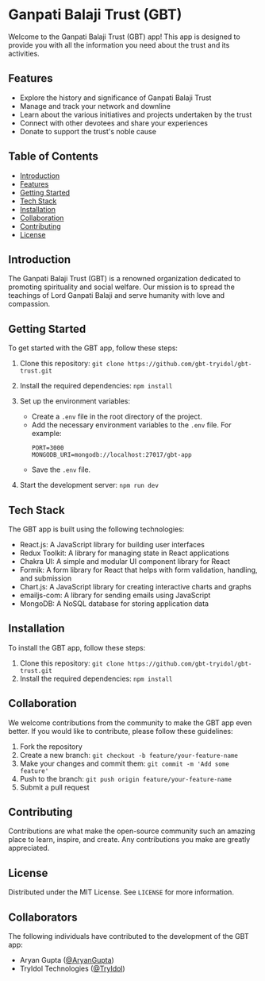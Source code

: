 # Ganpati Balaji Trust (GBT)

Welcome to the Ganpati Balaji Trust (GBT) app! This app is designed to provide you with all the information you need about the trust and its activities.

## Features

-   Explore the history and significance of Ganpati Balaji Trust
-   Manage and track your network and downline
-   Learn about the various initiatives and projects undertaken by the trust
-   Connect with other devotees and share your experiences
-   Donate to support the trust's noble cause

## Table of Contents

-   [Introduction](#introduction)
-   [Features](#features)
-   [Getting Started](#getting-started)
-   [Tech Stack](#tech-stack)
-   [Installation](#installation)
-   [Collaboration](#collaboration)
-   [Contributing](#contributing)
-   [License](#license)

## Introduction

The Ganpati Balaji Trust (GBT) is a renowned organization dedicated to promoting spirituality and social welfare. Our mission is to spread the teachings of Lord Ganpati Balaji and serve humanity with love and compassion.

## Getting Started

To get started with the GBT app, follow these steps:

1. Clone this repository: `git clone https://github.com/gbt-tryidol/gbt-trust.git`
2. Install the required dependencies: `npm install`

3. Set up the environment variables:

    - Create a `.env` file in the root directory of the project.
    - Add the necessary environment variables to the `.env` file. For example:
        ```
        PORT=3000
        MONGODB_URI=mongodb://localhost:27017/gbt-app
        ```
    - Save the `.env` file.

4. Start the development server: `npm run dev`

## Tech Stack

The GBT app is built using the following technologies:

-   React.js: A JavaScript library for building user interfaces
-   Redux Toolkit: A library for managing state in React applications
-   Chakra UI: A simple and modular UI component library for React
-   Formik: A form library for React that helps with form validation, handling, and submission
-   Chart.js: A JavaScript library for creating interactive charts and graphs
-   emailjs-com: A library for sending emails using JavaScript
-   MongoDB: A NoSQL database for storing application data

## Installation

To install the GBT app, follow these steps:

1. Clone this repository: `git clone https://github.com/gbt-tryidol/gbt-trust.git`
2. Install the required dependencies: `npm install`

## Collaboration

We welcome contributions from the community to make the GBT app even better. If you would like to contribute, please follow these guidelines:

1. Fork the repository
2. Create a new branch: `git checkout -b feature/your-feature-name`
3. Make your changes and commit them: `git commit -m 'Add some feature'`
4. Push to the branch: `git push origin feature/your-feature-name`
5. Submit a pull request

## Contributing

Contributions are what make the open-source community such an amazing place to learn, inspire, and create. Any contributions you make are greatly appreciated.

## License

Distributed under the MIT License. See `LICENSE` for more information.

## Collaborators

The following individuals have contributed to the development of the GBT app:

-   Aryan Gupta ([@AryanGupta](https://github.com/aryan9901))
-   TryIdol Technologies ([@TryIdol](https://github.com/Techidol))
